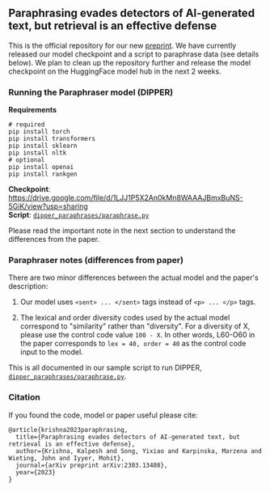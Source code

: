 ## Paraphrasing evades detectors of AI-generated text, but retrieval is an effective defense

This is the official repository for our new [preprint](https://arxiv.org/pdf/2303.13408.pdf). We have currently released our model checkpoint and a script to paraphrase data (see details below). We plan to clean up the repository further and release the model checkpoint on the HuggingFace model hub in the next 2 weeks.

### Running the Paraphraser model (DIPPER)

**Requirements**

```
# required
pip install torch
pip install transformers
pip install sklearn
pip install nltk
# optional
pip install openai
pip install rankgen
```

**Checkpoint**: https://drive.google.com/file/d/1LJJ1P5X2An0kMn8WAAAJBmxBuNS-5GiK/view?usp=sharing  
**Script**: [`dipper_paraphrases/paraphrase.py`](dipper_paraphrases/paraphrase.py)

Please read the important note in the next section to understand the differences from the paper.

### Paraphraser notes (differences from paper)

There are two minor differences between the actual model and the paper's description:

1. Our model uses `<sent> ... </sent>` tags instead of `<p> ... </p>` tags.

2. The lexical and order diversity codes used by the actual model correspond to "similarity" rather than "diversity". For a diversity of X, please use the control code value `100 - X`. In other words, L60-O60 in the paper corresponds to `lex = 40, order = 40` as the control code input to the model.

This is all documented in our sample script to run DIPPER, [`dipper_paraphrases/paraphrase.py`](dipper_paraphrases/paraphrase.py).

### Citation

If you found the code, model or paper useful please cite:

```
@article{krishna2023paraphrasing,
  title={Paraphrasing evades detectors of AI-generated text, but retrieval is an effective defense},
  author={Krishna, Kalpesh and Song, Yixiao and Karpinska, Marzena and Wieting, John and Iyyer, Mohit},
  journal={arXiv preprint arXiv:2303.13408},
  year={2023}
}
```
